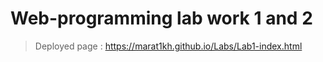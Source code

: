 # Web-programming lab work 1 and 2

> Deployed page : https://marat1kh.github.io/Labs/Lab1-index.html

